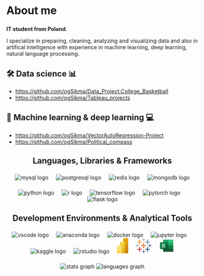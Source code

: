 # About me

###

**IT student from Poland**.

I specialize in preparing, cleaning, analyzing and visualizing data and also in artifical intelligence with experience in machine learning, deep learning, natural language processing.

## 🛠️ Data science 📊
- https://github.com/ogSikma/Data_Project.College_Basketball
- https://github.com/ogSikma/Tableau_projects
## 🧠 Machine learning & deep learning 💻
- https://github.com/ogSikma/VectorAutoRegression-Project
- https://github.com/ogSikma/Political_compass



###

<h2 align="center">Languages, Libraries & Frameworks</h2>

###

<div align="center">
  <img src="https://skillicons.dev/icons?i=mysql" height="40" alt="mysql logo"  />
  <img width="12" />
  <img src="https://skillicons.dev/icons?i=postgres" height="40" alt="postgresql logo"  />
  <img width="12" />
  <img src="https://skillicons.dev/icons?i=redis" height="40" alt="redis logo"  />
  <img width="12" />
  <img src="https://skillicons.dev/icons?i=mongodb" height="40" alt="mongodb logo"  />
</div>

###

<div align="center">
  <img src="https://skillicons.dev/icons?i=py" height="40" alt="python logo"  />
  <img width="12" />
  <img src="https://skillicons.dev/icons?i=r" height="40" alt="r logo"  />
  <img width="12" />
  <img src="https://skillicons.dev/icons?i=tensorflow" height="40" alt="tensorflow logo"  />
  <img width="12" />
  <img src="https://skillicons.dev/icons?i=pytorch" height="40" alt="pytorch logo"  />
  <img width="12" />
  <img src="https://skillicons.dev/icons?i=flask" height="40" alt="flask logo"  />
</div>

###

<h2 align="center">Development Environments & Analytical Tools</h2>

###

<div align="center">
  <img src="https://cdn.jsdelivr.net/gh/devicons/devicon/icons/vscode/vscode-original.svg" height="40" alt="vscode logo"  />
  <img width="12" />
  <img src="https://cdn.jsdelivr.net/gh/devicons/devicon/icons/anaconda/anaconda-original.svg" height="40" alt="anaconda logo"  />
  <img width="12" />
  <img src="https://cdn.jsdelivr.net/gh/devicons/devicon/icons/docker/docker-original.svg" height="40" alt="docker logo"  />
  <img width="12" />
  <img src="https://cdn.jsdelivr.net/gh/devicons/devicon/icons/jupyter/jupyter-original.svg" height="40" alt="jupyter logo"  />
  <img width="12" />
  <img src="https://cdn.jsdelivr.net/gh/devicons/devicon/icons/kaggle/kaggle-original.svg" height="40" alt="kaggle logo"  />
  <img width="12" />
  <img src="https://cdn.jsdelivr.net/gh/devicons/devicon/icons/rstudio/rstudio-original.svg" height="40" alt="rstudio logo"  />
  <img width="12" />
  <img src="logos--microsoft-power-bi.svg" alt="powerbi logo" height="40" />
  <img width="12" />
  <img src="logos--tableau-icon.svg" alt="tableau logo" height="40" />
  <img width="12" />
  <img src="vscode-icons--file-type-excel.svg" alt="excel logo" height="40" />

</div>

###

<div align="center">
  <img src="https://github-readme-stats.vercel.app/api?username=ogSikma&hide_title=false&hide_rank=false&show_icons=true&include_all_commits=true&count_private=true&disable_animations=false&theme=vue-dark&locale=en&hide_border=false&order=1&custom_title=Some%20stats%20my%20work" height="150" alt="stats graph"  />
  <img src="https://github-readme-stats.vercel.app/api/top-langs?username=ogSikma&locale=en&hide_title=false&layout=compact&card_width=320&langs_count=4&theme=vue-dark&hide_border=false&order=2&custom_title=Most%20used%20languages" height="150" alt="languages graph"  />
</div>

###
